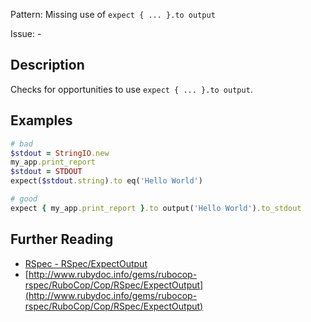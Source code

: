 Pattern: Missing use of `expect { ... }.to output`

Issue: -

## Description

Checks for opportunities to use `expect { ... }.to output`.

## Examples

```ruby
# bad
$stdout = StringIO.new
my_app.print_report
$stdout = STDOUT
expect($stdout.string).to eq('Hello World')

# good
expect { my_app.print_report }.to output('Hello World').to_stdout
```

## Further Reading

* [RSpec - RSpec/ExpectOutput](https://rubocop-rspec.readthedocs.io/en/latest/cops_rspec/#rspecexpectoutput)
* [http://www.rubydoc.info/gems/rubocop-rspec/RuboCop/Cop/RSpec/ExpectOutput](http://www.rubydoc.info/gems/rubocop-rspec/RuboCop/Cop/RSpec/ExpectOutput)
